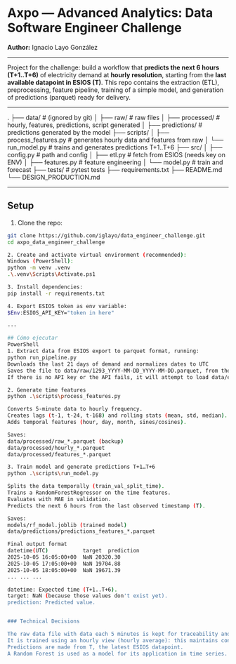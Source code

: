 # Axpo — Advanced Analytics: Data Software Engineer Challenge

**Author:** Ignacio Layo González

---

Project for the challenge: build a workflow that **predicts the next 6 hours (T+1..T+6)** of electricity demand at **hourly resolution**, starting from the **last available datapoint in ESIOS (T)**.
This repo contains the extraction (ETL), preprocessing, feature pipeline, training of a simple model, and generation of predictions (parquet) ready for delivery.

---

.
├── data/ # (ignored by git)
│ ├── raw/ # raw files
│ ├── processed/ # hourly, features, predictions, script generated
│ ├── predictions/ # predictions generated by the model
├── scripts/
│ ├── process_features.py # generates hourly data and features from raw
│ └── run_model.py # trains and generates predictions T+1..T+6
├── src/
│ ├── config.py # path and config
│ ├── etl.py # fetch from ESIOS (needs key on ENV)
│ ├── features.py # feature engineering
│ └── model.py # train and forecast
├── tests/ # pytest tests
├── requirements.txt
├── README.md
└── DESIGN_PRODUCTION.md

---

## Setup

1. Clone the repo:
```bash
git clone https://github.com/iglayo/data_engineer_challenge.git
cd axpo_data_engineer_challenge

2. Create and activate virtual environment (recommended):
Windows (PowerShell):
python -m venv .venv
.\.venv\Scripts\Activate.ps1

3. Install dependencies:
pip install -r requirements.txt

4. Export ESIOS token as env variable:
$Env:ESIOS_API_KEY="token in here"

---

## Cómo ejecutar
PowerShell
1. Extract data from ESIOS export to parquet format, running:
python run_pipeline.py
Downloads the last 21 days of demand and normalizes dates to UTC
Saves the file to data/raw/1293_YYYY-MM-DD_YYYY-MM-DD.parquet, from the root of the project
If there is no API key or the API fails, it will attempt to load data/example_1293.csv

2. Generate time features
python .\scripts\process_features.py

Converts 5-minute data to hourly frequency.
Creates lags (t-1, t-24, t-168) and rolling stats (mean, std, median).
Adds temporal features (hour, day, month, sines/cosines).

Saves:
data/processed/raw_*.parquet (backup)
data/processed/hourly_*.parquet
data/processed/features_*.parquet

3. Train model and generate predictions T+1…T+6
python .\scripts\run_model.py

Splits the data temporally (train_val_split_time).
Trains a RandomForestRegressor on the time features.
Evaluates with MAE in validation.
Predicts the next 6 hours from the last observed timestamp (T).

Saves:
models/rf_model.joblib (trained model)
data/predictions/predictions_features_*.parquet

Final output format
datetime(UTC)	        target  prediction
2025-10-05 16:05:00+00	NaN	20320.30
2025-10-05 17:05:00+00	NaN	19704.88
2025-10-05 18:05:00+00	NaN	19671.39
...	...	...

datetime: Expected time (T+1..T+6).
target: NaN (because those values ​​don't exist yet).
prediction: Predicted value.


### Technical Decisions

The raw data file with data each 5 minutes is kept for traceability and future experimentation. This allows for a higher-resolution model to be developed in the future (the current one has hourly resolution).
It is trained using an hourly view (hourly average): this maintains consistency with the lags, and the model is consistent with the training data.
Predictions are made from T, the latest ESIOS datapoint.
A Random Forest is used as a model for its application in time series.
